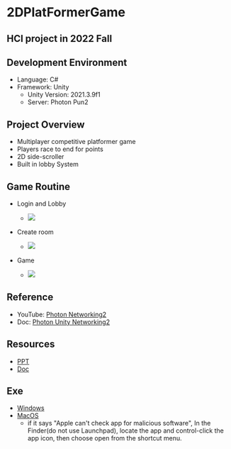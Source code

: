 # 2DPlatFormerGame
HCI project in 2022 Fall 
--------------

## Development Environment
- Language: C#
- Framework: Unity
    - Unity Version: 2021.3.9f1 
    - Server: Photon Pun2

## Project Overview
- Multiplayer competitive platformer game
- Players race to end for points
- 2D side-scroller
- Built in lobby System

## Game Routine
- Login and Lobby
    - <img src = "https://github.com/HAEUL99/2DPlatFormerGame/issues/1#issuecomment-1341840056">

- Create room
    - <img src = "https://github.com/HAEUL99/2DPlatFormerGame/issues/1#issuecomment-1341845168">
    
- Game
    - <img src="https://github.com/HAEUL99/2DPlatFormerGame/issues/1#issue-1483208376">


## Reference 
- YouTube: [Photon Networking2](https://www.youtube.com/watch?v=p8YQpcoaPoU&list=PLkx8oFug638oMagBH2qj1fXOkvBr6nhzt)
- Doc: [Photon Unity Networking2](https://doc.photonengine.com/en-us/pun/current/getting-started/pun-intro)


## Resources 
- [PPT](https://docs.google.com/presentation/d/1cxarmPON5feK4v5n252qgA7P86VpKua628Z9_ri3oOw/edit?usp=sharing)
- [Doc](https://docs.google.com/document/d/1lHEIWEka1HZl2PljJ98qQyB-vyq_bBhhqCEpRcq4N0Y/edit?usp=sharing)

## Exe
- [Windows]()
- [MacOS](https://drive.google.com/file/d/1lIST84lypz8AxIFn6KFXL9oTP9wKwoqs/view?usp=sharing)
    - if it says "Apple can't check app for malicious software", In the Finder(do not use Launchpad), locate the app and control-click the app icon, then choose open from the shortcut menu.
  

        



